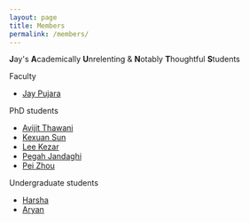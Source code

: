 ```yaml
---
layout: page
title: Members
permalink: /members/
---
```


**J**ay's **A**cademically **U**nrelenting & **N**otably **T**houghtful **S**tudents

Faculty
- [Jay Pujara](https://www.jaypujara.org/index.html)

PhD students
- [Avijit Thawani](http://avi-jit.github.io/)
- [Kexuan Sun](http://www.kianasun.com/)
- [Lee Kezar](http://leekezar.com/)
- [Pegah Jandaghi](https://www.jauntslab.org/authors/pegah/)
- [Pei Zhou](https://sites.google.com/g.ucla.edu/peizhou/home)

Undergraduate students
- [Harsha]()
- [Aryan]()
